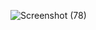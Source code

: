 ![Screenshot (78)](https://github.com/user-attachments/assets/556d4901-22de-495d-80d7-898784f1ba1d)

